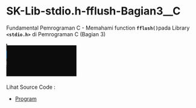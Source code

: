# SK-Lib-stdio.h-fflush-Bagian3__C
Fundamental Pemrograman C - Memahami function <code><b>fflush()</b></code>pada Library <code><b>&lt;stdio.h></b></code> di Pemrograman C (Bagian 3)<br><br>
<img src="https://github.com/RizkyKhapidsyah/SK-Lib-stdio.h-fflush-Bagian3__C/blob/master/SK-Lib-stdio.h-fflush-Bagian3__C/result/001.PNG"><br><br>
Lihat Source Code : <br>
- <a href="https://github.com/RizkyKhapidsyah/SK-Lib-stdio.h-fflush-Bagian3__C/blob/master/SK-Lib-stdio.h-fflush-Bagian3__C/Source.c">Program</a>
